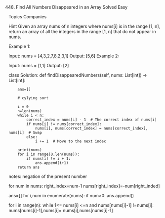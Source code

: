 448. Find All Numbers Disappeared in an Array
Solved
Easy

Topics
Companies

Hint
Given an array nums of n integers where nums[i] is in the range [1, n], return an array of all the integers in the range [1, n] that do not appear in nums.

 

Example 1:

Input: nums = [4,3,2,7,8,2,3,1]
Output: [5,6]
Example 2:

Input: nums = [1,1]
Output: [2]





class Solution:
    def findDisappearedNumbers(self, nums: List[int]) -> List[int]:
        
        ans=[]

        # cylying sort

        i = 0
        n=len(nums)
        while i < n:
            correct_index = nums[i] - 1  # The correct index of nums[i]
            if nums[i] != nums[correct_index]:  
                nums[i], nums[correct_index] = nums[correct_index], nums[i]  # Swap
            else:
                i += 1  # Move to the next index

        print(nums)
        for i in range(0,len(nums)):
            if nums[i] != i + 1:
                ans.append(i+1)
        return ans  

        



notes: negation of the present number

for num in nums:
   right_index=num-1
   nums[right_index]=-num[right_inded]


 ans=[]
 for i,num in enumerate(nums):
   if num>0:
   ans.append()  



   <!-- cyclicing sort cannot be applied if list has negative number -->
   <!-- use below -->
   for i in range(n):
            while 1<= nums[i] <=n and nums[nums[i]-1] !=nums[i]:
                nums[nums[i]-1],nums[i]= nums[i],nums[nums[i]-1]
            
                   
